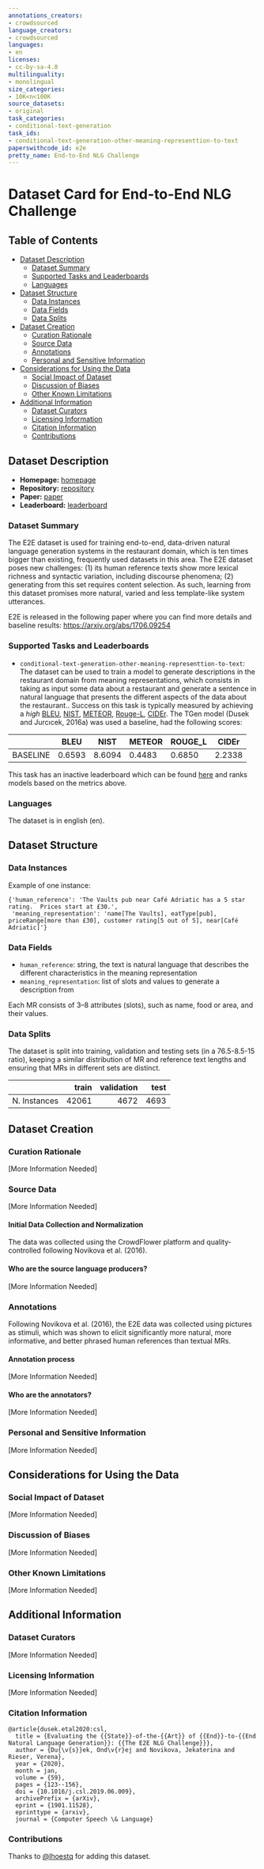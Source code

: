 ```yaml
---
annotations_creators:
- crowdsourced
language_creators:
- crowdsourced
languages:
- en
licenses:
- cc-by-sa-4.0
multilinguality:
- monolingual
size_categories:
- 10K<n<100K
source_datasets:
- original
task_categories:
- conditional-text-generation
task_ids:
- conditional-text-generation-other-meaning-representtion-to-text
paperswithcode_id: e2e
pretty_name: End-to-End NLG Challenge
---
```


# Dataset Card for End-to-End NLG Challenge

## Table of Contents
- [Dataset Description](#dataset-description)
  - [Dataset Summary](#dataset-summary)
  - [Supported Tasks and Leaderboards](#supported-tasks-and-leaderboards)
  - [Languages](#languages)
- [Dataset Structure](#dataset-structure)
  - [Data Instances](#data-instances)
  - [Data Fields](#data-fields)
  - [Data Splits](#data-splits)
- [Dataset Creation](#dataset-creation)
  - [Curation Rationale](#curation-rationale)
  - [Source Data](#source-data)
  - [Annotations](#annotations)
  - [Personal and Sensitive Information](#personal-and-sensitive-information)
- [Considerations for Using the Data](#considerations-for-using-the-data)
  - [Social Impact of Dataset](#social-impact-of-dataset)
  - [Discussion of Biases](#discussion-of-biases)
  - [Other Known Limitations](#other-known-limitations)
- [Additional Information](#additional-information)
  - [Dataset Curators](#dataset-curators)
  - [Licensing Information](#licensing-information)
  - [Citation Information](#citation-information)
  - [Contributions](#contributions)

## Dataset Description

- **Homepage:** [homepage](http://www.macs.hw.ac.uk/InteractionLab/E2E/)
- **Repository:** [repository](https://github.com/tuetschek/e2e-dataset/)
- **Paper:** [paper](https://arxiv.org/abs/1706.09254)
- **Leaderboard:** [leaderboard](http://www.macs.hw.ac.uk/InteractionLab/E2E/)


### Dataset Summary

The E2E dataset is used for training end-to-end, data-driven natural language generation systems in the restaurant domain, which is ten times bigger than existing, frequently used datasets in this area.
The E2E dataset poses new challenges:
(1) its human reference texts show more lexical richness and syntactic variation, including discourse phenomena;
(2) generating from this set requires content selection. As such, learning from this dataset promises more natural, varied and less template-like system utterances.

E2E is released in the following paper where you can find more details and baseline results:
https://arxiv.org/abs/1706.09254

### Supported Tasks and Leaderboards

- `conditional-text-generation-other-meaning-representtion-to-text`: The dataset can be used to train a model to generate descriptions in the restaurant domain from meaning representations, which consists in taking as input some data about a restaurant and generate a sentence in natural language that presents the different aspects of the data about the restaurant.. Success on this task is typically measured by achieving a *high* [BLEU](https://huggingface.co/metrics/bleu), [NIST](https://huggingface.co/metrics/nist), [METEOR](https://huggingface.co/metrics/meteor), [Rouge-L](https://huggingface.co/metrics/rouge), [CIDEr](https://huggingface.co/metrics/cider). The TGen model (Dusek and Jurcıcek, 2016a) was used a baseline, had the following scores:

|          | BLEU	  | NIST   | METEOR | ROUGE_L | CIDEr  |
| -------- | ------ | ------ | ------ | ------- | ------ |
| BASELINE | 0.6593 |	8.6094 | 0.4483 | 0.6850  | 2.2338 |


This task has an inactive leaderboard which can be found [here](http://www.macs.hw.ac.uk/InteractionLab/E2E/) and ranks models based on the metrics above.

### Languages

The dataset is in english (en).

## Dataset Structure

### Data Instances

Example of one instance:

```
{'human_reference': 'The Vaults pub near Café Adriatic has a 5 star rating.  Prices start at £30.',
 'meaning_representation': 'name[The Vaults], eatType[pub], priceRange[more than £30], customer rating[5 out of 5], near[Café Adriatic]'}
```


### Data Fields

- `human_reference`: string, the text is natural language that describes the different characteristics in the meaning representation
- `meaning_representation`: list of slots and values to generate a description from

Each MR consists of 3–8 attributes (slots), such as name, food or area, and their values.

### Data Splits

The dataset is split into training, validation and testing sets (in a 76.5-8.5-15 ratio), keeping a similar distribution of MR and reference text lengths and ensuring that MRs in different sets are distinct.

|                            |  train |  validation |  test |
| -----                      |-------:|------------:|------:|
| N. Instances               |  42061 |        4672 |  4693 |

## Dataset Creation

### Curation Rationale

[More Information Needed]

### Source Data

[More Information Needed]

#### Initial Data Collection and Normalization

The data was collected using the CrowdFlower platform and quality-controlled following Novikova et al. (2016).

#### Who are the source language producers?

[More Information Needed]

### Annotations

Following Novikova et al. (2016), the E2E data was collected using pictures as stimuli, which was shown to elicit significantly more natural, more informative, and better phrased human references than textual MRs.

#### Annotation process

[More Information Needed]

#### Who are the annotators?

[More Information Needed]

### Personal and Sensitive Information

[More Information Needed]

## Considerations for Using the Data

### Social Impact of Dataset

[More Information Needed]

### Discussion of Biases

[More Information Needed]

### Other Known Limitations

[More Information Needed]

## Additional Information

### Dataset Curators

[More Information Needed]

### Licensing Information

[More Information Needed]

### Citation Information

```
@article{dusek.etal2020:csl,
  title = {Evaluating the {{State}}-of-the-{{Art}} of {{End}}-to-{{End Natural Language Generation}}: {{The E2E NLG Challenge}}},
  author = {Du{\v{s}}ek, Ond\v{r}ej and Novikova, Jekaterina and Rieser, Verena},
  year = {2020},
  month = jan,
  volume = {59},
  pages = {123--156},
  doi = {10.1016/j.csl.2019.06.009},
  archivePrefix = {arXiv},
  eprint = {1901.11528},
  eprinttype = {arxiv},
  journal = {Computer Speech \& Language}
```

### Contributions

Thanks to [@lhoestq](https://github.com/lhoestq) for adding this dataset.
